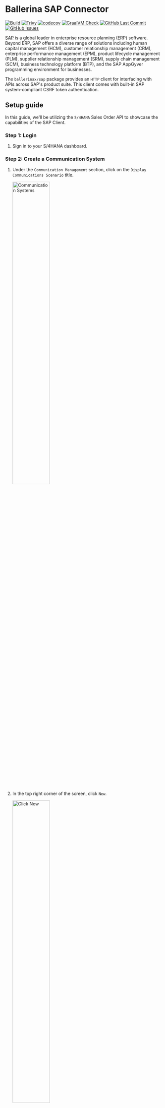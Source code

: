 # Ballerina SAP Connector

[![Build](https://github.com/ballerina-platform/module-ballerinax-sap/actions/workflows/ci.yml/badge.svg)](https://github.com/ballerina-platform/module-ballerinax-sap/actions/workflows/ci.yml)
[![Trivy](https://github.com/ballerina-platform/module-ballerinax-sap/actions/workflows/trivy-scan.yml/badge.svg)](https://github.com/ballerina-platform/module-ballerinax-sap/actions/workflows/trivy-scan.yml)
[![codecov](https://codecov.io/gh/ballerina-platform/module-ballerinax-sap/branch/main/graph/badge.svg)](https://codecov.io/gh/ballerina-platform/module-ballerinax-sap)
[![GraalVM Check](https://github.com/ballerina-platform/module-ballerinax-sap/actions/workflows/build-with-bal-test-graalvm.yml/badge.svg)](https://github.com/ballerina-platform/module-ballerinax-sap/actions/workflows/build-with-bal-test-graalvm.yml)
[![GitHub Last Commit](https://img.shields.io/github/last-commit/ballerina-platform/module-ballerinax-sap.svg)](https://github.com/ballerina-platform/module-ballerinax-sap/commits/main)
[![GitHub Issues](https://img.shields.io/github/issues/ballerina-platform/ballerina-library/module/sap.svg?label=Open%20Issues)](https://github.com/ballerina-platform/ballerina-library/labels/module%2Fsap)

[SAP](https://www.sap.com/india/index.html) is a global leader in enterprise resource planning (ERP) software. Beyond ERP, SAP offers a diverse range of solutions including human capital management (HCM), customer relationship management (CRM), enterprise performance management (EPM), product lifecycle management (PLM), supplier relationship management (SRM), supply chain management (SCM), business technology platform (BTP), and the SAP AppGyver programming environment for businesses.

The `ballerinax/sap` package provides an `HTTP` client for interfacing with APIs across SAP's product suite. This client comes with built-in SAP system-compliant CSRF token authentication.

## Setup guide

In this guide, we'll be utilizing the `S/4HANA` Sales Order API to showcase the capabilities of the SAP Client.

### Step 1: Login 

1. Sign in to your S/4HANA dashboard.

### Step 2: Create a Communication System

1. Under the `Communication Management` section, click on the `Display Communications Scenario` title.

   <img src=https://github.com/ballerina-platform/module-ballerinax-sap/blob/main/docs/setup/2-1-communications-system.png alt="Communication Systems" width="50%">

2. In the top right corner of the screen, click `New`.

   <img src=https://github.com/ballerina-platform/module-ballerinax-sap/blob/main/docs/setup/2-2-create-new.png alt="Click New" width="50%">

3. Give a system id.

   <img src=https://github.com/ballerina-platform/module-ballerinax-sap/blob/main/docs/setup/2-3-system-id.png alt="System Id" width="50%">

4. Give the hostname as your S/4HANA hostname.

   <img src=https://github.com/ballerina-platform/module-ballerinax-sap/blob/main/docs/setup/2-4-give-hostname.png alt="Give Hostname" width="50%">

5. Add `Users` for `Inbound Communication`.

   <img src=https://github.com/ballerina-platform/module-ballerinax-sap/blob/main/docs/setup/2-5-add-user.png alt="Add User" width="50%">
   
6. Select the `Authentication Method` and `User`.

   <img src=https://github.com/ballerina-platform/module-ballerinax-sap/blob/main/docs/setup/2-6-select-user.png alt="Select User" width="50%">

7. Click Save.

### Step 3: Create a Communication Arrangement

1. Under the `Communication Management` section, click on the `Display Communications Scenario` title.

   <img src=https://github.com/ballerina-platform/module-ballerinax-sap/blob/main/docs/setup/3-1-display-scenarios.png alt="Display Scenarios" width="50%">

2. In the search bar, type `Sales Order Integration` and select the corresponding scenario from the results.

   <img src=https://github.com/ballerina-platform/module-ballerinax-sap/blob/main/docs/setup/3-2-search-sales-order.png alt="Search Sales Order" width="50%">

3. In the top right corner of the screen, click on `Create Communication Arrangement`.

   <img src=https://github.com/ballerina-platform/module-ballerinax-sap/blob/main/docs/setup/3-3-click-create-arrangement.png alt="Click Create Arrangement" width="50%">

4. Enter a unique name for the arrangement.

   <img src=https://github.com/ballerina-platform/module-ballerinax-sap/blob/main/docs/setup/3-4-give-arrangement-name.png alt="Give Arrangement Name" width="50%">


5. Choose an existing `Communication System` from the dropdown menu and save your arrangement.

   <img src=https://github.com/ballerina-platform/module-ballerinax-sap/blob/main/docs/setup/3-5-select-communication-system.png alt="Select Existing Communication Arrangement" width="50%">

6. The hostname (`<unique id>-api.s4hana.cloud.sap`) will be displayed in the top right corner of the screen.

   <img src=https://github.com/ballerina-platform/module-ballerinax-sap/blob/main/docs/setup/3-6-view-hostname.png alt="View Hostname" width="50%">


## Quickstart

To use the `sap` connector in your Ballerina application, modify the `.bal` file as follows:

### Step 1: Import the module

Import the `sap` module.

```ballerina
import ballerinax/sap;
```

### Step 2: Instantiate a new connector

```ballerina
configurable string hostname = ?;
configurable string username = ?;
configurable string password = ?;

sap:Client sapClient = check new (string `https://${hostname}/sap/opu/odata/sap/API_SALES_ORDER_SRV`, {
    auth: {
        username,
        password
    }
});
```

### Step 3: Invoke the connector operation

Now, utilize the available connector operations.

```ballerina
json salesOrderList = check sapClient->/A_SalesOrder();
```

### Step 4: Run the Ballerina application

```bash
bal run
```

## Examples

The `sap` connector provides practical examples illustrating usage in various scenarios. Explore these [examples](https://github.com/ballerina-platform/module-ballerinax-sap/tree/master/examples), covering use cases like accessing S/4HANA Sales Order (A2X) API.

1. [Send a reminder on approval of pending orders](https://github.com/ballerina-platform/module-ballerinax-sap/tree/main/examples/pending-order-reminder) - This example illustrates the use of the `sap:Client` in Ballerina to interact with S/4HANA APIs. Specifically, it demonstrates how to send a reminder email for sales orders that are pending approval.

## Issues and projects

The **Issues** and **Projects** tabs are disabled for this repository as this is part of the Ballerina library. To report bugs, request new features, start new discussions, view project boards, etc., visit the Ballerina library [parent repository](https://github.com/ballerina-platform/ballerina-library).

This repository only contains the source code for the package.

## Build from the source

### Prerequisites

1. Download and install Java SE Development Kit (JDK) version 17. You can download it from either of the following sources:

   * [Oracle JDK](https://www.oracle.com/java/technologies/downloads/)
   * [OpenJDK](https://adoptium.net/)

    > **Note:** After installation, remember to set the `JAVA_HOME` environment variable to the directory where JDK was installed.

2. Download and install [Ballerina Swan Lake](https://ballerina.io/).

3. Download and install [Docker](https://www.docker.com/get-started).

    > **Note**: Ensure that the Docker daemon is running before executing any tests.

### Build options

Execute the commands below to build from the source.

1. To build the package:

   ```bash
   ./gradlew clean build
   ```

2. To run the tests:

   ```bash
   ./gradlew clean test
   ```

3. To build the without the tests:

   ```bash
   ./gradlew clean build -x test
   ```

4. To run tests against different environment:

   ```bash
   ./gradlew clean test -Pgroups=<Comma separated groups/test cases>
   ```

   Tip: The following groups of test cases are available.
   Groups | Environment
   ---| ---
   mock | Mock server
   sap | SAP S/4HANA API

5. To debug package with a remote debugger:

   ```bash
   ./gradlew clean build -Pdebug=<port>
   ```

6. To debug with the Ballerina language:

   ```bash
   ./gradlew clean build -PbalJavaDebug=<port>
   ```

7. Publish the generated artifacts to the local Ballerina Central repository:

    ```bash
    ./gradlew clean build -PpublishToLocalCentral=true
    ```

8. Publish the generated artifacts to the Ballerina Central repository:

   ```bash
   ./gradlew clean build -PpublishToCentral=true
   ```

## Contribute to Ballerina

As an open-source project, Ballerina welcomes contributions from the community.

For more information, go to the [contribution guidelines](https://github.com/ballerina-platform/ballerina-lang/blob/master/CONTRIBUTING.md).

## Code of conduct

All the contributors are encouraged to read the [Ballerina Code of Conduct](https://ballerina.io/code-of-conduct).

## Useful links

* For more information go to the [`sap` package](https://lib.ballerina.io/ballerinax/sap/latest).
* For example demonstrations of the usage, go to [Ballerina By Examples](https://ballerina.io/learn/by-example/).
* Chat live with us via our [Discord server](https://discord.gg/ballerinalang).
* Post all technical questions on Stack Overflow with the [#ballerina](https://stackoverflow.com/questions/tagged/ballerina) tag.
